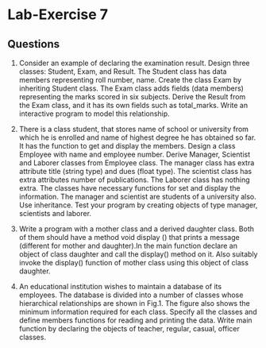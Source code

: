 # Lab-Exercise 7

## Questions

1. Consider an example of declaring the examination result. Design three classes: Student,
Exam, and Result. The Student class has data members representing roll number, name.
Create the class Exam by inheriting Student class. The Exam class adds fields (data
members) representing the marks scored in six subjects. Derive the Result from the Exam
class, and it has its own fields such as total_marks. Write an interactive program to model
this relationship.

2. There is a class student, that stores name of school or university from which he is
enrolled and name of highest degree he has obtained so far. It has the function to get and
display the members. Design a class Employee with name and employee number. Derive
Manager, Scientist and Laborer classes from Employee class. The manager class has
extra attribute title (string type) and dues (float type). The scientist class has extra
attributes number of publications. The Laborer class has nothing extra. The classes have
necessary functions for set and display the information. The manager and scientist are
students of a university also. Use inheritance. Test your program by creating objects of
type manager, scientists and laborer.

3. Write a program with a mother class and a derived daughter class. Both of them should
have a method void display () that prints a message (different for mother and daughter).In
the main function declare an object of class daughter and call the display() method on it.
Also suitably invoke the display() function of mother class using this object of class
daughter.

4. An educational institution wishes to maintain a database of its employees. The database is
divided into a number of classes whose hierarchical relationships are shown in Fig.1. The
figure also shows the minimum information required for each class. Specify all the
classes and define members functions for reading and printing the data. Write main
function by declaring the objects of teacher, regular, casual, officer classes.